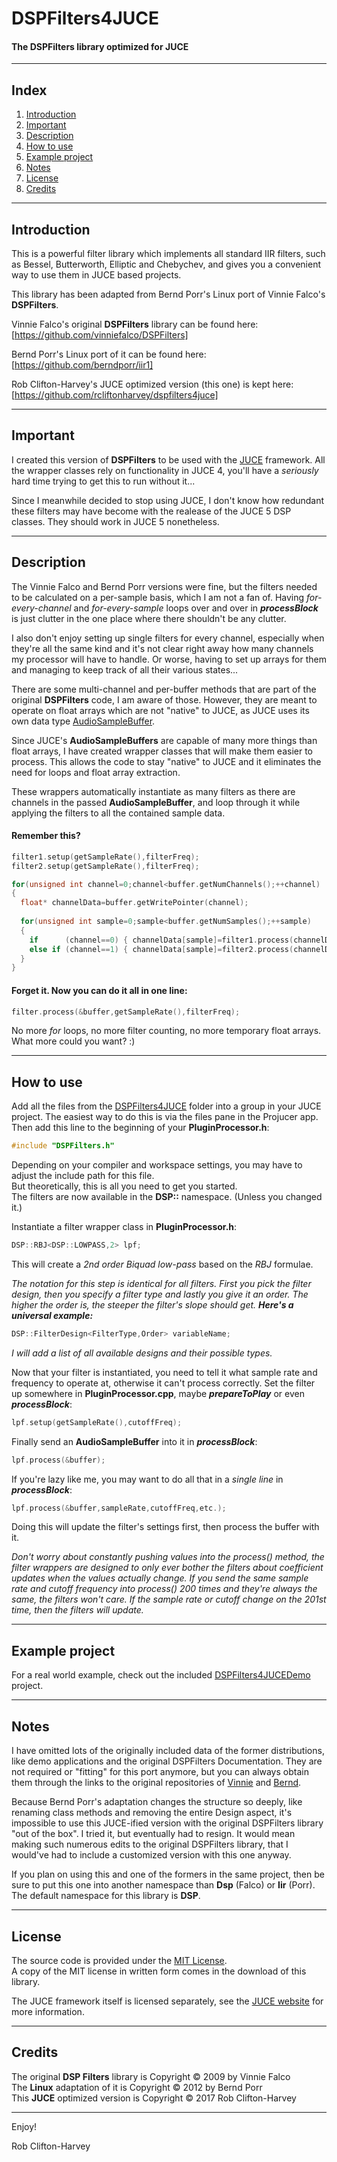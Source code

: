 # DSPFilters4JUCE
#### The DSPFilters library optimized for JUCE

-------------------------------------------------------------------------------------------------------

## Index

1. [Introduction](https://github.com/rcliftonharvey/dspfilters4juce/blob/master/README.md#introduction)
2. [Important](https://github.com/rcliftonharvey/dspfilters4juce/blob/master/README.md#important)
3. [Description](https://github.com/rcliftonharvey/dspfilters4juce/blob/master/README.md#description)
4. [How to use](https://github.com/rcliftonharvey/dspfilters4juce/blob/master/README.md#how-to-use)
5. [Example project](https://github.com/rcliftonharvey/dspfilters4juce/blob/master/README.md#example-project)
6. [Notes](https://github.com/rcliftonharvey/dspfilters4juce/blob/master/README.md#notes)
7. [License](https://github.com/rcliftonharvey/dspfilters4juce/blob/master/README.md#license)
8. [Credits](https://github.com/rcliftonharvey/dspfilters4juce/blob/master/README.md#credits)

-------------------------------------------------------------------------------------------------------

## Introduction 

This is a powerful filter library which implements all standard IIR filters, such as Bessel, Butterworth, Elliptic and Chebychev, and gives you a convenient way to use them in JUCE based projects.

This library has been adapted from Bernd Porr's Linux port of Vinnie Falco's **DSPFilters**.

Vinnie Falco's original **DSPFilters** library can be found here:<br>
[https://github.com/vinniefalco/DSPFilters]

Bernd Porr's Linux port of it can be found here:<br>
[https://github.com/berndporr/iir1]

Rob Clifton-Harvey's JUCE optimized version (this one) is kept here:<br>
[https://github.com/rcliftonharvey/dspfilters4juce]

-------------------------------------------------------------------------------------------------------

## Important

I created this version of **DSPFilters** to be used with the [JUCE](https://www.juce.com/) framework. All the wrapper classes rely on functionality in JUCE 4, you'll have a *seriously* hard time trying to get this to run without it...

Since I meanwhile decided to stop using JUCE, I don't know how redundant these filters may have become with the realease of the JUCE 5 DSP classes. They should work in JUCE 5 nonetheless.

-------------------------------------------------------------------------------------------------------

## Description

The Vinnie Falco and Bernd Porr versions were fine, but the filters needed to be calculated on a per-sample basis, which I am not a fan of. Having *for-every-channel* and *for-every-sample* loops over and over in ***processBlock*** is just clutter in the one place where there shouldn't be any clutter.

I also don't enjoy setting up single filters for every channel, especially when they're all the same kind and it's not clear right away how many channels my processor will have to handle. Or worse, having to set up arrays for them and managing to keep track of all their various states...

There are some multi-channel and per-buffer methods that are part of the original **DSPFilters** code, I am aware of those. However, they are meant to operate on float arrays which are not "native" to JUCE, as JUCE uses its own data type [AudioSampleBuffer](https://www.juce.com/doc/classAudioBuffer).

Since JUCE's **AudioSampleBuffers** are capable of many more things than float arrays, I have created wrapper classes that will make them easier to process. This allows the code to stay "native" to JUCE and it eliminates the need for loops and float array extraction.

These wrappers automatically instantiate as many filters as there are channels in the passed **AudioSampleBuffer**, and loop through it while applying the filters to all the contained sample data.

#### Remember this?
```c++
filter1.setup(getSampleRate(),filterFreq);
filter2.setup(getSampleRate(),filterFreq);

for(unsigned int channel=0;channel<buffer.getNumChannels();++channel)
{
  float* channelData=buffer.getWritePointer(channel);
  
  for(unsigned int sample=0;sample<buffer.getNumSamples();++sample)
  {
    if      (channel==0) { channelData[sample]=filter1.process(channelData[sample]); }
    else if (channel==1) { channelData[sample]=filter2.process(channelData[sample]); }
  }
}
```

#### Forget it. Now you can do it all in one line:
```c++
filter.process(&buffer,getSampleRate(),filterFreq);
```

No more *for* loops, no more filter counting, no more temporary float arrays.<br>
What more could you want? :)

-------------------------------------------------------------------------------------------------------

## How to use

Add all the files from the [DSPFilters4JUCE](https://github.com/rcliftonharvey/dspfilters4juce/tree/master/DSPFilters4JUCE) folder into a group in your JUCE project. The easiest way to do this is via the files pane in the Projucer app. Then add this line to the beginning of your **PluginProcessor.h**:
```c++
#include "DSPFilters.h"
```

Depending on your compiler and workspace settings, you may have to adjust the include path for this file.<br>
But theoretically, this is all you need to get you started.<br>
The filters are now available in the **DSP::** namespace. (Unless you changed it.)

Instantiate a filter wrapper class in **PluginProcessor.h**:
```c++
DSP::RBJ<DSP::LOWPASS,2> lpf;
```

This will create a *2nd order Biquad low-pass* based on the *RBJ* formulae.

*The notation for this step is identical for all filters. First you pick the filter design, then you specify a filter type and lastly you give it an order. The higher the order is, the steeper the filter's slope should get.* ***Here's a universal example:***
```c++
DSP::FilterDesign<FilterType,Order> variableName;
```

  *I will add a list of all available designs and their possible types.*

Now that your filter is instantiated, you need to tell it what sample rate and frequency to operate at, otherwise it can't process correctly. Set the filter up somewhere in **PluginProcessor.cpp**, maybe ***prepareToPlay*** or even ***processBlock***:
```c++
lpf.setup(getSampleRate(),cutoffFreq);
```

Finally send an **AudioSampleBuffer** into it in ***processBlock***:
```c++
lpf.process(&buffer);
```

If you're lazy like me, you may want to do all that in a *single line* in ***processBlock***:
```c++
lpf.process(&buffer,sampleRate,cutoffFreq,etc.);
```

Doing this will update the filter's settings first, then process the buffer with it.

*Don't worry about constantly pushing values into the process() method, the filter wrappers are designed to only ever bother the filters about coefficient updates when the values actually change. If you send the same sample rate and cutoff frequency into process() 200 times and they're always the same, the filters won't care. If the sample rate or cutoff change on the 201st time, then the filters will update.*

-------------------------------------------------------------------------------------------------------

## Example project

For a real world example, check out the included [DSPFilters4JUCEDemo](https://github.com/rcliftonharvey/dspfilters4juce/tree/master/DSPFilters4JUCEDemo) project.

-------------------------------------------------------------------------------------------------------

## Notes

I have omitted lots of the originally included data of the former distributions, like demo applications and the original DSPFilters Documentation. They are not required or "fitting" for this port anymore, but you can always obtain them through the links to the original repositories of [Vinnie](https://github.com/vinniefalco/DSPFilters) and [Bernd](https://github.com/berndporr/iir1).

Because Bernd Porr's adaptation changes the structure so deeply, like renaming class methods and removing the entire Design aspect, it's impossible to use this JUCE-ified version with the original DSPFilters library "out of the box". I tried it, but eventually had to resign. It would mean making such numerous edits to the original DSPFilters library, that I would've had to include a customized version with this one anyway.

If you plan on using this and one of the formers in the same project, then be sure to put this one into another namespace than **Dsp** (Falco) or **Iir** (Porr). The default namespace for this library is **DSP**.

-------------------------------------------------------------------------------------------------------

## License

The source code is provided under the [MIT License](https://en.wikipedia.org/wiki/MIT_License).<br>
A copy of the MIT license in written form comes in the download of this library.

The JUCE framework itself is licensed separately, see the [JUCE website](https://juce.com) for more information.

-------------------------------------------------------------------------------------------------------

## Credits

The original **DSP Filters** library is Copyright &copy; 2009 by Vinnie Falco<br>
The **Linux** adaptation of it is Copyright &copy; 2012 by Bernd Porr<br>
This **JUCE** optimized version is Copyright &copy; 2017 Rob Clifton-Harvey

-------------------------------------------------------------------------------------------------------

Enjoy!

Rob Clifton-Harvey
